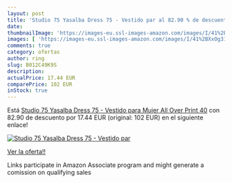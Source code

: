 ```yaml
---
layout: post
title: 'Studio 75 Yasalba Dress 75 - Vestido par al 82.90 % de descuento'
date: 
thumbnailImage: 'https://images-eu.ssl-images-amazon.com/images/I/41%2BXxOg312L._SL200_.jpg'
images: [ 'https://images-eu.ssl-images-amazon.com/images/I/41%2BXxOg312L._SL200_.jpg' ]
comments: true
category: ofertas
author: ring
slug: B012C49K9S
description:
actualPrice: 17.44 EUR
comparePrice: 102 EUR
inStock: true
---
```


Está [Studio 75 Yasalba Dress 75 - Vestido para Mujer   All Over Print   40](https://www.amazon.es/dp/B012C49K9S/?tag=tolees-21) con 82.90 de descuento por 17.44 EUR (original: 102 EUR) en el siguiente enlace!

[![Studio 75 Yasalba Dress 75 - Vestido par](https://images-eu.ssl-images-amazon.com/images/I/41%2BXxOg312L._SL200_.jpg)](https://www.amazon.es/dp/B012C49K9S/?tag=tolees-21)

[Ver la oferta!!](https://www.amazon.es/dp/B012C49K9S/?tag=tolees-21)

Links participate in Amazon Associate program and might generate a comission on qualifying sales


